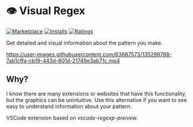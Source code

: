 # 👁️ Visual Regex

[![Marketplace](https://vsmarketplacebadge.apphb.com/version/eliutg.visual-regex.svg)](https://marketplace.visualstudio.com/items/eliutg.visual-regex) [![Installs](https://vsmarketplacebadge.apphb.com/installs/eliutg.visual-regex.svg)](https://marketplace.visualstudio.com/items/eliutg.visual-regex) [![Ratings](https://vsmarketplacebadge.apphb.com/rating-short/eliutg.visual-regex.svg)](https://marketplace.visualstudio.com/items/eliutg.visual-regex)

Get detailed and visual information about the pattern you make.

https://user-images.githubusercontent.com/63687573/135299788-7ab1cffa-cb19-443d-801d-21749e3ab71c.mp4

## Why?
I know there are many extensions or websites that have this functionality, but the graphics can be unintuitive. Use this alternative if you want to see easy to understand information about your pattern.

VSCode extension based on *vscode-regexp-preivew*. 


